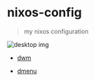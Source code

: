 # nixos-config

> my nixos configuration

![desktop img](https://i.imgur.com/1w8Wdy4.png)

- [dwm](https://github.com/ocfox/dwm)

- [dmenu](https://github.com/ocfox/dmenu)
